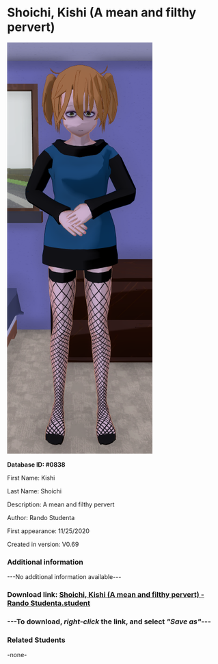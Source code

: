 # Shoichi, Kishi (A mean and filthy pervert)

<img src="../../Files/Images/Shoichi, Kishi (A mean and filthy pervert).png" title="Shoichi, Kishi (A mean and filthy pervert) - Rando Studenta">

**Database ID: #0838**

First Name: Kishi

Last Name: Shoichi

Description: A mean and filthy pervert

Author: Rando Studenta

First appearance: 11/25/2020

Created in version: V0.69

### Additional information

---No additional information available---

### Download link: <a href="https://raw.githubusercontent.com/Arbiter1223/Daigaku-Gurashi-Custom-Students/master/Files/Student%20Files/Shoichi%2C%20Kishi%20(A%20mean%20and%20filthy%20pervert)%20-%20Rando%20Studenta.student">Shoichi, Kishi (A mean and filthy pervert) - Rando Studenta.student</a>

### ---**To download, _right-click_ the link, and select _"Save as"_**---

### Related Students

-none-
